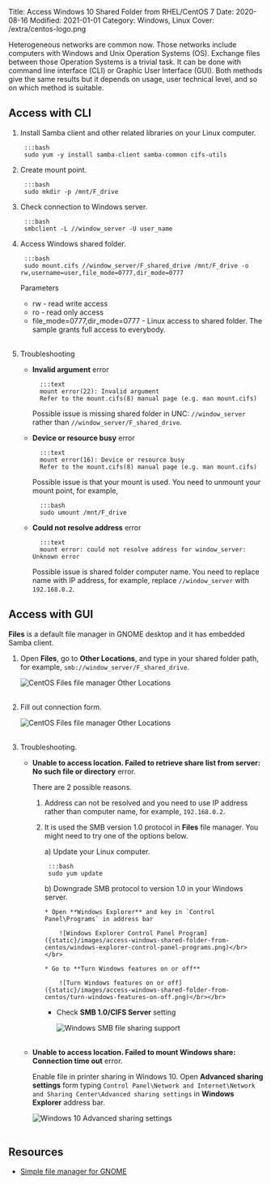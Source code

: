 Title: Access Windows 10 Shared Folder from RHEL/CentOS 7
Date: 2020-08-16
Modified: 2021-01-01
Category: Windows, Linux
Cover: /extra/centos-logo.png

Heterogeneous networks are common now. Those networks include computers with Windows and Unix Operation Systems (OS). Exchange files between those Operation Systems is a trivial task. It can be done with command line interface (CLI) or Graphic User Interface (GUI). Both methods give the same results but it depends on usage, user technical level, and so on which method is suitable.

## Access with CLI

1. Install Samba client and other related libraries on your Linux computer.

        :::bash
        sudo yum -y install samba-client samba-common cifs-utils

2. Create mount point.

        :::bash
        sudo mkdir -p /mnt/F_drive

3. Check connection to Windows server.

        :::bash
        smbclient -L //window_server -U user_name

4. Access Windows shared folder.

        :::bash
        sudo mount.cifs //window_server/F_shared_drive /mnt/F_drive -o rw,username=user,file_mode=0777,dir_mode=0777

    Parameters

    * rw - read write access
    * ro - read only access
    * file_mode=0777,dir_mode=0777 - Linux access to shared folder. The sample grants full access to everybody.<br><br>

5. Troubleshooting

    * **Invalid argument** error

            :::text
            mount error(22): Invalid argument
            Refer to the mount.cifs(8) manual page (e.g. man mount.cifs)
    
        Possible issue is missing shared folder in UNC: `//window_server` rather than `//window_server/F_shared_drive`.

    * **Device or resource busy** error

            :::text
            mount error(16): Device or resource busy
            Refer to the mount.cifs(8) manual page (e.g. man mount.cifs)

        Possible issue is that your mount is used. You need to unmount your mount point, for example, 

            :::bash
            sudo umount /mnt/F_drive

    * **Could not resolve address** error

            :::text
            mount error: could not resolve address for window_server: Unknown error

        Possible issue is shared folder computer name. You need to replace name with IP address, for example, replace `//window_server` with `192.168.0.2`.

## Access with GUI

**Files** is a default file manager in GNOME desktop and it has embedded Samba client.

1. Open **Files**, go to **Other Locations**, and type in your shared folder path, for example, `smb://window_server/F_shared_drive`.

    ![CentOS Files file manager Other Locations]({static}/images/access-windows-shared-folder-from-centos/files-other-locations-form.png)</br></br>

2. Fill out connection form.

    ![CentOS Files file manager Other Locations]({static}/images/access-windows-shared-folder-from-centos/files-final-connection-form.png)</br></br>

3. Troubleshooting.

    * **Unable to access location. Failed to retrieve share list from server: No such file or directory** error.

        There are 2 possible reasons.

        1. Address can not be resolved and you need to use IP address rather than computer name, for example, `192.168.0.2`.

        2. It is used the SMB version 1.0 protocol in **Files** file manager. You might need to try one of the options below.

            a) Update your Linux computer.

                :::bash
                sudo yum update

            b) Downgrade SMB protocol to version 1.0 in your Windows server.

               * Open **Windows Explorer** and key in `Control Panel\Programs` in address bar

                   ![Windows Explorer Control Panel Program]({static}/images/access-windows-shared-folder-from-centos/windows-explorer-control-panel-programs.png)</br></br>

               * Go to **Turn Windows features on or off**

                   ![Turn Windows features on or off]({static}/images/access-windows-shared-folder-from-centos/turn-windows-features-on-off.png)</br></br>

              * Check **SMB 1.0/CIFS Server** setting

                   ![Windows SMB file sharing support]({static}/images/access-windows-shared-folder-from-centos/windows-smb-file-sharing-support.png)</br></br>

    * **Unable to access location. Failed to mount Windows share: Connection time out** error.

        Enable file in printer sharing in Windows 10. Open **Advanced sharing settings** form typing `Control Panel\Network and Internet\Network and Sharing Center\Advanced sharing settings` in **Windows Explorer** address bar.

        ![Windows 10 Advanced sharing settings]({static}/images/access-windows-shared-folder-from-centos/advanced-sharing-settings.jpg)</br></br>

## Resources

* [Simple file manager for GNOME](https://wiki.gnome.org/action/show/Apps/Files?action=show&redirect=Apps%2FNautilus)
